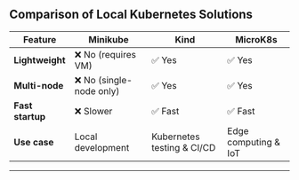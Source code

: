 
## **Comparison of Local Kubernetes Solutions**

| Feature        | Minikube | Kind  | MicroK8s |
|---------------|---------|-------|----------|
| **Lightweight** | ❌ No (requires VM) | ✅ Yes | ✅ Yes |
| **Multi-node** | ❌ No (single-node only) | ✅ Yes | ✅ Yes |
| **Fast startup** | ❌ Slower | ✅ Fast | ✅ Fast |
| **Use case** | Local development | Kubernetes testing & CI/CD | Edge computing & IoT |

---
